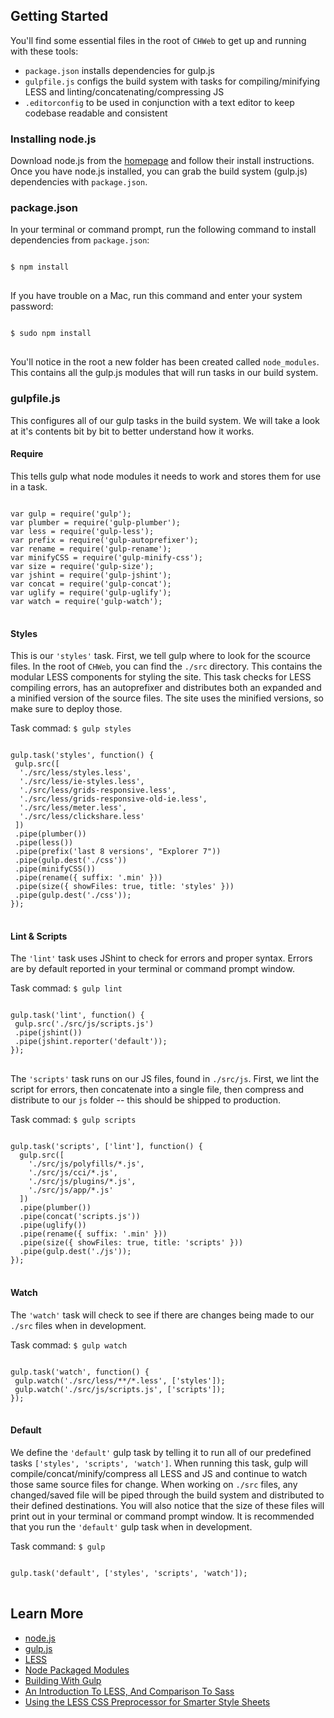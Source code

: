 ## Getting Started

You'll find some essential files in the root of <code class="language-markup">CHWeb</code> to get up and running with these tools:

- <code class="language-markup">package.json</code> installs dependencies for gulp.js
- <code class="language-markup">gulpfile.js</code> configs the build system with tasks for compiling/minifying LESS and linting/concatenating/compressing JS
- <code class="language-markup">.editorconfig</code> to be used in conjunction with a text editor to keep codebase readable and consistent

### Installing node.js

Download node.js from the [homepage](http://nodejs.org/) and follow their install instructions. Once you have node.js installed, you can grab the build system (gulp.js) dependencies with <code class="language-markup">package.json</code>.

### package.json

In your terminal or command prompt, run the following command to install dependencies from <code class="language-markup">package.json</code>:

<pre>
<code class="language-bash">
&#36; npm install
</code>
</pre>

If you have trouble on a Mac, run this command and enter your system password:

<pre>
<code class="language-bash">
&#36; sudo npm install
</code>
</pre>

You'll notice in the root a new folder has been created called <code class="language-markup">node_modules</code>. This contains all the gulp.js modules that will run tasks in our build system.

### gulpfile.js

This configures all of our gulp tasks in the build system. We will take a look at it's contents bit by bit to better understand how it works.

#### Require

This tells gulp what node modules it needs to work and stores them for use in a task.

<pre>
<code class="language-javascript">
var gulp = require('gulp');
var plumber = require('gulp-plumber');
var less = require('gulp-less');
var prefix = require('gulp-autoprefixer');
var rename = require('gulp-rename');
var minifyCSS = require('gulp-minify-css');
var size = require('gulp-size');
var jshint = require('gulp-jshint');
var concat = require('gulp-concat');
var uglify = require('gulp-uglify');
var watch = require('gulp-watch');
</code>
</pre>

#### Styles

This is our <code class="language-markup">'styles'</code> task. First, we tell gulp where to look for the scource files. In the root of <code class="language-markup">CHWeb</code>, you can find the <code class="language-markup">./src</code> directory. This contains the modular LESS components for styling the site. This task checks for LESS compiling errors, has an autoprefixer and distributes both an expanded and a minified version of the source files. The site uses the minified versions, so make sure to deploy those.

Task commad:  <code class="language-markup">$ gulp styles</code>

<pre>
<code class="language-javascript">
gulp.task('styles', function() {
 gulp.src([
  './src/less/styles.less',
  './src/less/ie-styles.less',
  './src/less/grids-responsive.less',
  './src/less/grids-responsive-old-ie.less',
  './src/less/meter.less',
  './src/less/clickshare.less'
 ])
 .pipe(plumber())
 .pipe(less())
 .pipe(prefix('last 8 versions', "Explorer 7"))
 .pipe(gulp.dest('./css'))
 .pipe(minifyCSS())
 .pipe(rename({ suffix: '.min' }))
 .pipe(size({ showFiles: true, title: 'styles' }))
 .pipe(gulp.dest('./css'));
});
</code>
</pre>

#### Lint & Scripts

The <code class="language-markup">'lint'</code> task uses JShint to check for errors and proper syntax. Errors are by default reported in your terminal or command prompt window.

Task commad:  <code class="language-markup">$ gulp lint</code>

<pre>
<code class="language-javascript">
gulp.task('lint', function() {
 gulp.src('./src/js/scripts.js')
 .pipe(jshint())
 .pipe(jshint.reporter('default'));
});
</code>
</pre>

The <code class="language-markup">'scripts'</code> task runs on our JS files, found in <code class="language-markup">./src/js</code>. First, we lint the script for errors, then concatenate into a single file, then compress and distribute to our <code class="language-markup">js</code> folder -- this should be shipped to production.

Task commad:  <code class="language-markup">$ gulp scripts</code>

<pre>
<code class="language-javascript">
gulp.task('scripts', ['lint'], function() {
  gulp.src([
    './src/js/polyfills/*.js',
    './src/js/cci/*.js',
    './src/js/plugins/*.js',
    './src/js/app/*.js'
  ])
  .pipe(plumber())
  .pipe(concat('scripts.js'))
  .pipe(uglify())
  .pipe(rename({ suffix: '.min' }))
  .pipe(size({ showFiles: true, title: 'scripts' }))
  .pipe(gulp.dest('./js'));
});
</code>
</pre>

#### Watch

The <code class="language-markup">'watch'</code> task will check to see if there are changes being made to our <code class="language-markup">./src</code> files when in development.

Task commad:  <code class="language-markup">$ gulp watch</code>

<pre>
<code class="language-javascript">
gulp.task('watch', function() {
 gulp.watch('./src/less/**/*.less', ['styles']);
 gulp.watch('./src/js/scripts.js', ['scripts']);
});
</code>
</pre>

#### Default

We define the <code class="language-markup">'default'</code> gulp task by telling it to run all of our predefined tasks <code class="language-markup">['styles', 'scripts', 'watch']</code>. When running this task, gulp will compile/concat/minify/compress all LESS and JS and continue to watch those same source files for change.  When working on <code class="language-markup">./src</code> files, any changed/saved file will be piped through the build system and distributed to their defined destinations. You will also notice that the size of these files will print out in your terminal or command prompt window. 
It is recommended that you run the <code class="language-markup">'default'</code> gulp task when in development.

Task command: <code class="language-markup">$ gulp</code>

<pre>
<code class="language-javascript">
gulp.task('default', ['styles', 'scripts', 'watch']);
</code>
</pre>

## Learn More

- [node.js](http://nodejs.org/)
- [gulp.js](http://gulpjs.com/)
- [LESS](http://lesscss.org/)
- [Node Packaged Modules](https://www.npmjs.org/)
- [Building With Gulp](http://www.smashingmagazine.com/2014/06/11/building-with-gulp/)
- [An Introduction To LESS, And Comparison To Sass](http://www.smashingmagazine.com/2011/09/09/an-introduction-to-less-and-comparison-to-sass/)
- [Using the LESS CSS Preprocessor for Smarter Style Sheets](http://www.smashingmagazine.com/2010/12/06/using-the-less-css-preprocessor-for-smarter-style-sheets/)
